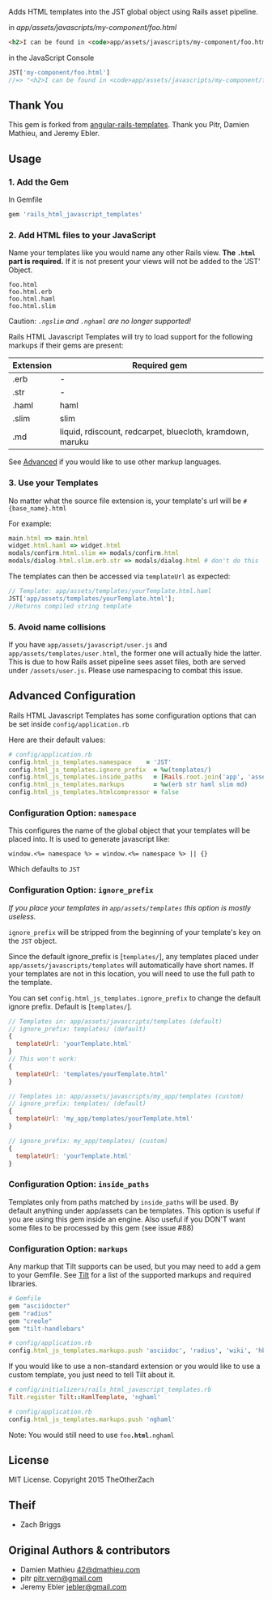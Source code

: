 Adds HTML templates into the JST global object using Rails asset pipeline.

in *app/assets/javascripts/my-component/foo.html*

```html
<h2>I can be found in <code>app/assets/javascripts/my-component/foo.html</code></h2>
```

in the JavaScript Console

```javascript
JST['my-component/foo.html']
//=> "<h2>I can be found in <code>app/assets/javascripts/my-component/foo.html</code></h2>"
```


## Thank You

This gem is forked from [angular-rails-templates](https://github.com/pitr/angular-rails-templates). Thank you Pitr, Damien Mathieu, and Jeremy Ebler.

## Usage

### 1. Add the Gem

In Gemfile

```ruby
gem 'rails_html_javascript_templates'
```

### 2. Add HTML files to your JavaScript

Name your templates like you would name any other Rails view. **The `.html` part is required.** If it is not present your views will not be added to the 'JST' Object.

```
foo.html
foo.html.erb
foo.html.haml
foo.html.slim
```

Caution: *`.ngslim` and `.nghaml` are no longer supported!*

Rails HTML Javascript Templates will try to load support for the following markups if their gems are present:

| Extension | Required gem                                             |
|---------- |----------------------------------------------------------|
| .erb      | -                                                        |
| .str      | -                                                        |
| .haml     | haml                                                     |
| .slim     | slim                                                     |
| .md       | liquid, rdiscount, redcarpet, bluecloth, kramdown, maruku |

See [Advanced](#advanced-configuration) if you would like to use other markup languages.


### 3. Use your Templates

No matter what the source file extension is, your template's url will be  `#{base_name}.html`

For example:
```ruby
main.html => main.html
widget.html.haml => widget.html
modals/confirm.html.slim => modals/confirm.html
modals/dialog.html.slim.erb.str => modals/dialog.html # don't do this
```

The templates can then be accessed via `templateUrl` as expected:

```javascript
// Template: app/assets/templates/yourTemplate.html.haml
JST['app/assets/templates/yourTemplate.html'];
//Returns compiled string template
```


### 5. Avoid name collisions

If you have `app/assets/javascript/user.js` and `app/assets/templates/user.html`, the former one will actually hide the latter. This is due to how Rails asset pipeline sees asset files, both are served under `/assets/user.js`. Please use namespacing to combat this issue.

## Advanced Configuration

Rails HTML Javascript Templates has some configuration options that can be set inside `config/application.rb`

Here are their default values:
```ruby
# config/application.rb
config.html_js_templates.namespace    = 'JST'
config.html_js_templates.ignore_prefix  = %w(templates/)
config.html_js_templates.inside_paths   = [Rails.root.join('app', 'assets')]
config.html_js_templates.markups        = %w(erb str haml slim md)
config.html_js_templates.htmlcompressor = false
```

### Configuration Option: `namespace`

This configures the name of the global object that your templates will be placed into.
It is used to generate javascript like:

```javascipt
window.<%= namespace %> = window.<%= namespace %> || {}
```

Which defaults to `JST`

### Configuration Option: `ignore_prefix`

*If you place your templates in `app/assets/templates` this option is mostly useless.*

`ignore_prefix` will be stripped from the beginning of your template's key on the `JST` object.

Since the default ignore_prefix is [`templates/`], any templates placed under `app/assets/javascripts/templates` will automatically have short names. If your templates are not in this location, you will need to use the full path to the template.

You can set `config.html_js_templates.ignore_prefix` to change the default ignore prefix. Default is [`templates/`].


``` javascript
// Templates in: app/assets/javascripts/templates (default)
// ignore_prefix: templates/ (default)
{
  templateUrl: 'yourTemplate.html'
}
// This won't work:
{
  templateUrl: 'templates/yourTemplate.html'
}
```

``` javascript
// Templates in: app/assets/javascripts/my_app/templates (custom)
// ignore_prefix: templates/ (default)
{
  templateUrl: 'my_app/templates/yourTemplate.html'
}

// ignore_prefix: my_app/templates/ (custom)
{
  templateUrl: 'yourTemplate.html'
}
```


### Configuration Option: `inside_paths`

Templates only from paths matched by `inside_paths` will be used. By default anything under app/assets can be templates. This option is useful if you are using this gem inside an engine. Also useful if you DON'T want some files to be processed by this gem (see issue #88)


### Configuration Option: `markups`

Any markup that Tilt supports can be used, but you may need to add a gem to your Gemfile. See [Tilt](https://github.com/rtomayko/tilt) for a list of the supported markups and required libraries.

```ruby
# Gemfile
gem "asciidoctor"
gem "radius"
gem "creole"
gem "tilt-handlebars"

# config/application.rb
config.html_js_templates.markups.push 'asciidoc', 'radius', 'wiki', 'hbs'
```
If you would like to use a non-standard extension or you would like to use a custom template, you just need to tell Tilt about it.

```ruby
# config/initializers/rails_html_javascript_templates.rb
Tilt.register Tilt::HamlTemplate, 'nghaml'

# config/application.rb
config.html_js_templates.markups.push 'nghaml'
```
Note: You would still need to use `foo`**`.html`**`.nghaml`

## License

MIT License. Copyright 2015 TheOtherZach

## Theif

* Zach Briggs

## Original Authors & contributors

* Damien Mathieu <42@dmathieu.com>
* pitr <pitr.vern@gmail.com>
* Jeremy Ebler <jebler@gmail.com>
